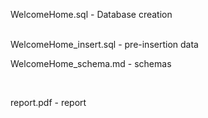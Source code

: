 WelcomeHome.sql - Database creation

<br>
WelcomeHome_insert.sql - pre-insertion data

<br>

WelcomeHome_schema.md - schemas

<br>

report.pdf - report
